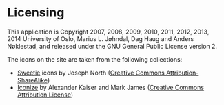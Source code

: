 # Licensing

This application is Copyright 2007, 2008, 2009, 2010, 2011, 2012, 2013, 2014
University of Oslo, Marius L. Jøhndal, Dag Haug and Anders Nøklestad, and
released under the GNU General Public License version 2.

The icons on the site are taken from the following collections:

* [Sweetie](http://sweetie.sublink.ca/) icons by Joseph North (<a href="http://creativecommons.org/licenses/by-sa/3.0/">Creative Commons Attribution-ShareAlike</a>)
* [Iconize](http://pooliestudios.com/projects/iconize/) by Alexander Kaiser and Mark James (<a href="http://creativecommons.org/licenses/by/2.5/">Creative Commons Attribution License</a>)
